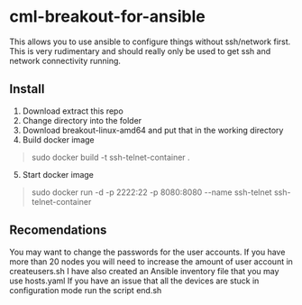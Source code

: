 # cml-breakout-for-ansible
This allows you to use ansible to configure things without ssh/network first.
This is very rudimentary and should really only be used to get ssh and network connectivity running.

## Install
1. Download extract this repo
2. Change directory into the folder
3. Download breakout-linux-amd64 and put that in the working directory
4. Build docker image
>sudo docker build -t ssh-telnet-container .
5. Start docker image
>sudo docker run -d -p 2222:22 -p 8080:8080 --name ssh-telnet ssh-telnet-container

## Recomendations
You may want to change the passwords for the user accounts.
If you have more than 20 nodes you will need to increase the amount of user account in createusers.sh
I have also created an Ansible inventory file that you may use hosts.yaml
If you have an issue that all the devices are stuck in configuration mode run the script end.sh

